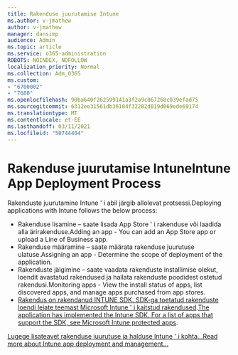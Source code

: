 ```yaml
---
title: Rakenduse juurutamise Intune
ms.author: v-jmathew
author: v-jmathew
manager: dansimp
audience: Admin
ms.topic: article
ms.service: o365-administration
ROBOTS: NOINDEX, NOFOLLOW
localization_priority: Normal
ms.collection: Adm_O365
ms.custom:
- "6700002"
- "7680"
ms.openlocfilehash: 90ba640f262599141a3f2a9c067268c039efad75
ms.sourcegitcommit: 6312ee31561db36104f32282d019d069ede69174
ms.translationtype: MT
ms.contentlocale: et-EE
ms.lasthandoff: 03/11/2021
ms.locfileid: "50744404"
---
```

# <a name="intune-app-deployment-process"></a><span data-ttu-id="d5df7-102">Rakenduse juurutamise Intune</span><span class="sxs-lookup"><span data-stu-id="d5df7-102">Intune App Deployment Process</span></span>

<span data-ttu-id="d5df7-103">Rakenduste juurutamine Intune ' i abil järgib allolevat protsessi.</span><span class="sxs-lookup"><span data-stu-id="d5df7-103">Deploying applications with Intune follows the below process:</span></span>

- <span data-ttu-id="d5df7-104">Rakenduse lisamine – saate lisada App Store ' i rakenduse või laadida alla ärirakenduse.</span><span class="sxs-lookup"><span data-stu-id="d5df7-104">Adding an app - You can add an App Store app or upload a Line of Business app.</span></span>
- <span data-ttu-id="d5df7-105">Rakenduse määramine – saate määrata rakenduse juurutuse ulatuse.</span><span class="sxs-lookup"><span data-stu-id="d5df7-105">Assigning an app - Determine the scope of deployment of the application.</span></span>
- <span data-ttu-id="d5df7-106">Rakenduste jälgimine – saate vaadata rakenduste installimise olekut, loendit avastatud rakendused ja hallata rakenduste poodidest ostetud rakendusi.</span><span class="sxs-lookup"><span data-stu-id="d5df7-106">Monitoring apps - View the install status of apps, list discovered apps, and manage apps purchased from app stores.</span></span>
- <span data-ttu-id="d5df7-107">[Rakendus on rakendanud INTUNE SDK. SDK-ga toetatud rakenduste loendi leiate teemast Microsoft Intune ' i kaitstud rakendused](https://docs.microsoft.com/mem/intune/apps/apps-supported-intune-apps).</span><span class="sxs-lookup"><span data-stu-id="d5df7-107">[The application has implemented the Intune SDK. For a list of apps that support the SDK, see Microsoft Intune protected apps](https://docs.microsoft.com/mem/intune/apps/apps-supported-intune-apps).</span></span>

[<span data-ttu-id="d5df7-108">Lugege lisateavet rakenduse juurutuse ja halduse Intune ' i kohta...</span><span class="sxs-lookup"><span data-stu-id="d5df7-108">Read more about Intune app deployment and management...</span></span>](https://docs.microsoft.com/mem/intune/apps/app-management)
